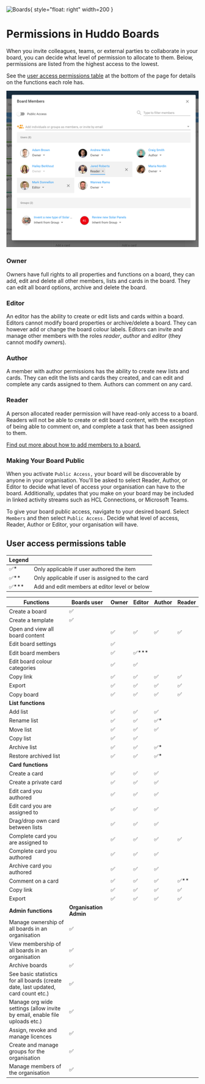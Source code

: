 ![Boards](../../../assets/images/boards-logo.jpg){ style="float: right" width=200 }

# Permissions in Huddo Boards

When you invite colleagues, teams, or external parties to collaborate in your board, you can decide what level of permission to allocate to them. Below, permissions are listed from the highest access to the lowest.

See the [user access permissions table](#user-access-permissions-table) at the bottom of the page for details on the functions each role has.

![members popup example](permissions.png)

### Owner

Owners have full rights to all properties and functions on a board, they can add, edit and delete all other members, lists and cards in the board. They can edit all board options, archive and delete the board.

### Editor

An editor has the ability to create or edit lists and cards within a board. Editors cannot modify board properties or archive/delete a board. They can however add or change the board colour labels.
Editors can invite and manage other members with the roles _reader_, _author_ and _editor_ (they cannot modify *owner*s).

### Author

A member with author permissions has the ability to create new lists and cards. They can edit the lists and cards they created, and can edit and complete any cards assigned to them. Authors can comment on any card.

### Reader

A person allocated reader permission will have read-only access to a board. Readers will not be able to create or edit board content, with the exception of being able to comment on, and complete a task that has been assigned to them.

[Find out more about how to add members to a board.](../adding-members/index.md)

### Making Your Board Public

When you activate `Public Access,` your board will be discoverable by anyone in your organisation. You'll be asked to select Reader, Author, or Editor to decide what level of access your organisation can have to the board. Additionally, updates that you make on your board may be included in linked activity streams such as HCL Connections, or Microsoft Teams.

To give your board public access, navigate to your desired board. Select `Members` and then select `Public Access.` Decide what level of access, Reader, Author or Editor, your organisation will have.

## User access permissions table

| Legend                   |                                                 |
| ------------------------ | ----------------------------------------------- |
| :white_check_mark:\*     | Only applicable if user authored the item       |
| :white_check_mark:\*\*   | Only applicable if user is assigned to the card |
| :white_check_mark:\*\*\* | Add and edit members at editor level or below   |

| Functions                                                                        | Boards user            | Owner              | Editor                   | Author               | Reader                 |
| -------------------------------------------------------------------------------- | ---------------------- | ------------------ | ------------------------ | -------------------- | ---------------------- |
| Create a board                                                                   | :white_check_mark:     |                    |                          |                      |                        |
| Create a template                                                                | :white_check_mark:     |                    |                          |                      |                        |
| Open and view all board content                                                  |                        | :white_check_mark: | :white_check_mark:       | :white_check_mark:   | :white_check_mark:     |
| Edit board settings                                                              |                        | :white_check_mark: |                          |                      |                        |
| Edit board members                                                               |                        | :white_check_mark: | :white_check_mark:\*\*\* |                      |                        |
| Edit board colour categories                                                     |                        | :white_check_mark: | :white_check_mark:       |                      |                        |
| Copy link                                                                        |                        | :white_check_mark: | :white_check_mark:       | :white_check_mark:   | :white_check_mark:     |
| Export                                                                           |                        | :white_check_mark: | :white_check_mark:       | :white_check_mark:   | :white_check_mark:     |
| Copy board                                                                       |                        | :white_check_mark: | :white_check_mark:       | :white_check_mark:   | :white_check_mark:     |
| **List functions**                                                               |                        |                    |                          |                      |                        |
| Add list                                                                         |                        | :white_check_mark: | :white_check_mark:       | :white_check_mark:   |                        |
| Rename list                                                                      |                        | :white_check_mark: | :white_check_mark:       | :white_check_mark:\* |                        |
| Move list                                                                        |                        | :white_check_mark: | :white_check_mark:       | :white_check_mark:   |                        |
| Copy list                                                                        |                        | :white_check_mark: | :white_check_mark:       |                      |                        |
| Archive list                                                                     |                        | :white_check_mark: | :white_check_mark:       | :white_check_mark:\* |                        |
| Restore archived list                                                            |                        | :white_check_mark: | :white_check_mark:       | :white_check_mark:\* |                        |
| **Card functions**                                                               |                        |                    |                          |                      |                        |
| Create a card                                                                    |                        | :white_check_mark: | :white_check_mark:       | :white_check_mark:   |                        |
| Create a private card                                                            |                        | :white_check_mark: | :white_check_mark:       | :white_check_mark:   |                        |
| Edit card you authored                                                           |                        | :white_check_mark: | :white_check_mark:       | :white_check_mark:   |                        |
| Edit card you are assigned to                                                    |                        | :white_check_mark: | :white_check_mark:       | :white_check_mark:   |                        |
| Drag/drop own card between lists                                                 |                        | :white_check_mark: | :white_check_mark:       | :white_check_mark:   |                        |
| Complete card you are assigned to                                                |                        | :white_check_mark: | :white_check_mark:       | :white_check_mark:   | :white_check_mark:     |
| Complete card you authored                                                       |                        | :white_check_mark: | :white_check_mark:       | :white_check_mark:   |                        |
| Archive card you authored                                                        |                        | :white_check_mark: | :white_check_mark:       | :white_check_mark:   |                        |
| Comment on a card                                                                |                        | :white_check_mark: | :white_check_mark:       | :white_check_mark:   | :white_check_mark:\*\* |
| Copy link                                                                        |                        | :white_check_mark: | :white_check_mark:       | :white_check_mark:   | :white_check_mark:     |
| Export                                                                           |                        | :white_check_mark: | :white_check_mark:       | :white_check_mark:   | :white_check_mark:     |
| **Admin functions**                                                              | **Organisation Admin** |
| Manage ownership of all boards in an organisation                                | :white_check_mark:     |                    |                          |                      |                        |
| View membership of all boards in an organisation                                 | :white_check_mark:     |                    |                          |                      |                        |
| Archive boards                                                                   | :white_check_mark:     |                    |                          |                      |                        |
| See basic statistics for all boards (create date, last updated, card count etc.) | :white_check_mark:     |                    |                          |                      |                        |
| Manage org wide settings (allow invite by email, enable file uploads etc.)       | :white_check_mark:     |                    |                          |                      |                        |
| Assign, revoke and manage licences                                               | :white_check_mark:     |                    |                          |                      |                        |
| Create and manage groups for the organisation                                    | :white_check_mark:     |                    |                          |                      |                        |
| Manage members of the organisation                                               | :white_check_mark:     |                    |                          |                      |                        |
